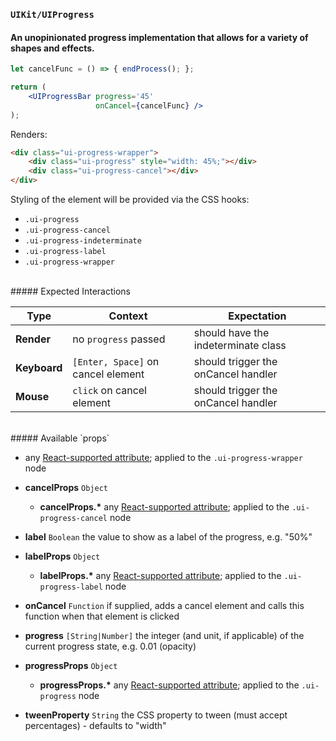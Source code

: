 ### `UIKit/UIProgress`
#### An unopinionated progress implementation that allows for a variety of shapes and effects.

```jsx
let cancelFunc = () => { endProcess(); };

return (
    <UIProgressBar progress='45'
                   onCancel={cancelFunc} />
);
```

Renders:

```html
<div class="ui-progress-wrapper">
    <div class="ui-progress" style="width: 45%;"></div>
    <div class="ui-progress-cancel"></div>
</div>
```

Styling of the element will be provided via the CSS hooks:

- `.ui-progress`
- `.ui-progress-cancel`
- `.ui-progress-indeterminate`
- `.ui-progress-label`
- `.ui-progress-wrapper`

<br />
##### Expected Interactions

Type | Context | Expectation
---- | ------- | -----------
__Render__ | no `progress` passed | should have the indeterminate class
__Keyboard__ | `[Enter, Space]` on cancel element | should trigger the onCancel handler
__Mouse__ | `click` on cancel element | should trigger the onCancel handler

<br />
##### Available `props`

- any [React-supported attribute](https://facebook.github.io/react/docs/tags-and-attributes.html#html-attributes); applied to the `.ui-progress-wrapper` node

- __cancelProps__ `Object`
    - __cancelProps.*__
      any [React-supported attribute](https://facebook.github.io/react/docs/tags-and-attributes.html#html-attributes); applied to the `.ui-progress-cancel` node

- __label__ `Boolean`
  the value to show as a label of the progress, e.g. "50%"

- __labelProps__ `Object`
    - __labelProps.*__
      any [React-supported attribute](https://facebook.github.io/react/docs/tags-and-attributes.html#html-attributes); applied to the `.ui-progress-label` node

- __onCancel__ `Function`
  if supplied, adds a cancel element and calls this function when that element is clicked

- __progress__ `[String|Number]`
  the integer (and unit, if applicable) of the current progress state, e.g. 0.01 (opacity)

- __progressProps__ `Object`
    - __progressProps.*__
      any [React-supported attribute](https://facebook.github.io/react/docs/tags-and-attributes.html#html-attributes); applied to the `.ui-progress` node

- __tweenProperty__ `String`
  the CSS property to tween (must accept percentages) - defaults to "width"
